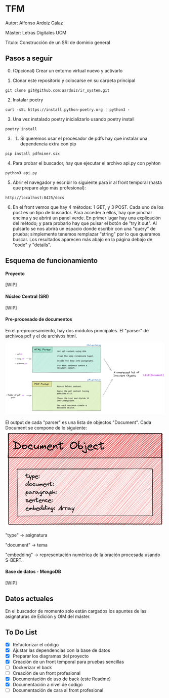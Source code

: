 # TFM
Autor: Alfonso Ardoiz Galaz

Máster: Letras Digitales UCM

Título: Construcción de un SRI de dominio general

## Pasos a seguir
0. (Opcional) Crear un entorno virtual nuevo y activarlo

1. Clonar este repositorio y colocarse en su carpeta principal
```
git clone git@github.com:aardoiz/ir_system.git
```

2. Instalar poetry
```
curl -sSL https://install.python-poetry.org | python3 -
```


3. Una vez instalado poetry inicializarlo usando poetry install
```
poetry install
```

3. 1. Si queremos usar el procesador de pdfs hay que instalar una dependencia extra con pip
```
pip install pdfminer.six
```

4. Para probar el buscador, hay que ejecutar el archivo api.py con pyhton
```
python3 api.py
```

5. Abrir el navegador y escribir lo siguiente para ir al front temporal (hasta que prepare algo más profesional):
```
http://localhost:8425/docs
```

6. En el front vemos que hay 4 métodos: 1 GET, y 3 POST. Cada uno de los post es un tipo de buscador. Para acceder a ellos, hay que pinchar encima y se abrirá un panel verde. En primer lugar hay una explicación del método; y para probarlo hay que pulsar el botón de "try it out".
Al pulsarlo se nos abrirá un espacio donde escribir con una "query" de prueba; simplemente tenemos remplazar "string" por lo que queramos buscar. Los resultados aparecen más abajo en la página debajo de "code" y "details".

## Esquema de funcionamiento

#### Proyecto
[WIP]

#### Núcleo Central (SRI)
[WIP]

#### Pre-procesado de documentos
En el preprocesamiento, hay dos módulos principales. El "parser" de archivos pdf y el de archivos html.

![Pre-procesamiento](data/img/Text_Parser.png?raw=true "Módulo de pre-procesado de documentos")

El output de cada "parser" es una lista de objectos "Document". Cada Document se compone de lo siguiente:
![Document](data/img/Document_Object.png?raw=true "Objeto Document")

"type" -> asignatura

"document" -> tema 

"embedding" -> representación numérica de la oración procesada usando S-BERT.


#### Base de datos - MongoDB
[WIP]

## Datos actuales
En el buscador de momento solo están cargados los apuntes de las asignaturas de Edición y OIM del máster.


## To Do List

- [x] Refactorizar el código
- [x] Ajustar las dependencias con la base de datos
- [x] Preparar los diagramas del proyecto
- [x] Creación de un front temporal para pruebas sencillas
- [ ] Dockerizar el back
- [ ] Creación de un front profesional
- [x] Documentación de uso de back (este Readme)
- [x] Documentación a nivel de código
- [ ] Documentación de cara al front profesional
